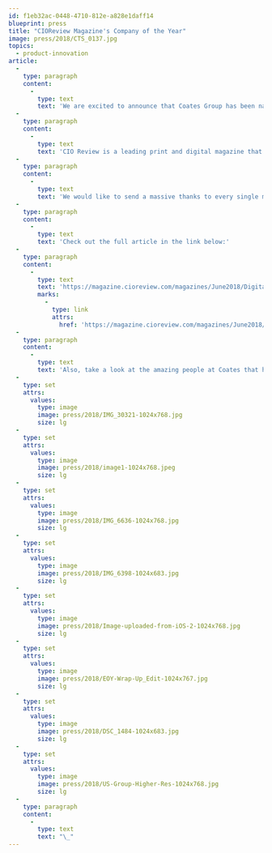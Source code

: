 ```yaml
---
id: f1eb32ac-0448-4710-812e-a828e1daff14
blueprint: press
title: "CIOReview Magazine's Company of the Year"
image: press/2018/CTS_0137.jpg
topics:
  - product-innovation
article:
  -
    type: paragraph
    content:
      -
        type: text
        text: 'We are excited to announce that Coates Group has been named CIO Review’s Company of the Year in their list of Digital Signage providers for 2018!'
  -
    type: paragraph
    content:
      -
        type: text
        text: 'CIO Review is a leading print and digital magazine that focusses on bridging the gap between enterprise IT vendors and buyers. Coates Group was recently featured in CIO Review’s annual Top 20 Most Promising Digital Signage Providers of 2018. Following an interview with each CEO as well as our very own, Leo Coates, the magazine decided to give Coates the title of Company of the Year.'
  -
    type: paragraph
    content:
      -
        type: text
        text: 'We would like to send a massive thanks to every single member of the Coates Crew. This achievement would not have been possible without each and every one’s dedication, hard work and passion for the brand. Keep up the great work Coates Crew! And Fire it Up!'
  -
    type: paragraph
    content:
      -
        type: text
        text: 'Check out the full article in the link below:'
  -
    type: paragraph
    content:
      -
        type: text
        text: 'https://magazine.cioreview.com/magazines/June2018/Digital_Signage/#page=20'
        marks:
          -
            type: link
            attrs:
              href: 'https://magazine.cioreview.com/magazines/June2018/Digital_Signage/#page=20'
  -
    type: paragraph
    content:
      -
        type: text
        text: 'Also, take a look at the amazing people at Coates that have made this achievement possible!'
  -
    type: set
    attrs:
      values:
        type: image
        image: press/2018/IMG_30321-1024x768.jpg
        size: lg
  -
    type: set
    attrs:
      values:
        type: image
        image: press/2018/image1-1024x768.jpeg
        size: lg
  -
    type: set
    attrs:
      values:
        type: image
        image: press/2018/IMG_6636-1024x768.jpg
        size: lg
  -
    type: set
    attrs:
      values:
        type: image
        image: press/2018/IMG_6398-1024x683.jpg
        size: lg
  -
    type: set
    attrs:
      values:
        type: image
        image: press/2018/Image-uploaded-from-iOS-2-1024x768.jpg
        size: lg
  -
    type: set
    attrs:
      values:
        type: image
        image: press/2018/EOY-Wrap-Up_Edit-1024x767.jpg
        size: lg
  -
    type: set
    attrs:
      values:
        type: image
        image: press/2018/DSC_1484-1024x683.jpg
        size: lg
  -
    type: set
    attrs:
      values:
        type: image
        image: press/2018/US-Group-Higher-Res-1024x768.jpg
        size: lg
  -
    type: paragraph
    content:
      -
        type: text
        text: "\_"
---
```

